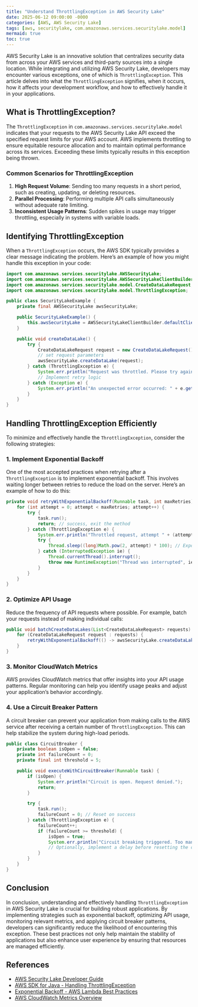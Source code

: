 ```yaml
---
title: "Understand ThrottlingException in AWS Security Lake"
date: 2025-06-12 09:00:00 -0000
categories: [AWS, AWS Security Lake]
tags: [aws, securitylake, com.amazonaws.services.securitylake.model]
mermaid: true
toc: true
---
```



AWS Security Lake is an innovative solution that centralizes security data from across your AWS services and third-party sources into a single location. While integrating and utilizing AWS Security Lake, developers may encounter various exceptions, one of which is `ThrottlingException`. This article delves into what the `ThrottlingException` signifies, when it occurs, how it affects your development workflow, and how to effectively handle it in your applications.

## What is ThrottlingException?

The `ThrottlingException` in `com.amazonaws.services.securitylake.model` indicates that your requests to the AWS Security Lake API exceed the specified request limits for your AWS account. AWS implements throttling to ensure equitable resource allocation and to maintain optimal performance across its services. Exceeding these limits typically results in this exception being thrown.

### Common Scenarios for ThrottlingException
1. **High Request Volume**: Sending too many requests in a short period, such as creating, updating, or deleting resources.
2. **Parallel Processing**: Performing multiple API calls simultaneously without adequate rate limiting.
3. **Inconsistent Usage Patterns**: Sudden spikes in usage may trigger throttling, especially in systems with variable loads.

## Identifying ThrottlingException

When a `ThrottlingException` occurs, the AWS SDK typically provides a clear message indicating the problem. Here’s an example of how you might handle this exception in your code:

```java
import com.amazonaws.services.securitylake.AWSSecurityLake;
import com.amazonaws.services.securitylake.AWSSecurityLakeClientBuilder;
import com.amazonaws.services.securitylake.model.CreateDataLakeRequest;
import com.amazonaws.services.securitylake.model.ThrottlingException;

public class SecurityLakeExample {
    private final AWSSecurityLake awsSecurityLake;

    public SecurityLakeExample() {
        this.awsSecurityLake = AWSSecurityLakeClientBuilder.defaultClient();
    }

    public void createDataLake() {
        try {
            CreateDataLakeRequest request = new CreateDataLakeRequest();
            // set request parameters
            awsSecurityLake.createDataLake(request);
        } catch (ThrottlingException e) {
            System.err.println("Request was throttled. Please try again later.");
            // Implement retry logic
        } catch (Exception e) {
            System.err.println("An unexpected error occurred: " + e.getMessage());
        }
    }
}
```

## Handling ThrottlingException Efficiently

To minimize and effectively handle the `ThrottlingException`, consider the following strategies:

### 1. Implement Exponential Backoff

One of the most accepted practices when retrying after a `ThrottlingException` is to implement exponential backoff. This involves waiting longer between retries to reduce the load on the server. Here’s an example of how to do this:

```java
private void retryWithExponentialBackoff(Runnable task, int maxRetries) {
    for (int attempt = 0; attempt < maxRetries; attempt++) {
        try {
            task.run();
            return; // success, exit the method
        } catch (ThrottlingException e) {
            System.err.println("Throttled request, attempt " + (attempt + 1));
            try {
                Thread.sleep((long)Math.pow(2, attempt) * 100); // Exponential backoff
            } catch (InterruptedException ie) {
                Thread.currentThread().interrupt();
                throw new RuntimeException("Thread was interrupted", ie);
            }
        }
    }
}
```

### 2. Optimize API Usage

Reduce the frequency of API requests where possible. For example, batch your requests instead of making individual calls:

```java
public void batchCreateDataLakes(List<CreateDataLakeRequest> requests) {
    for (CreateDataLakeRequest request : requests) {
        retryWithExponentialBackoff(() -> awsSecurityLake.createDataLake(request), 5);
    }
}
```

### 3. Monitor CloudWatch Metrics

AWS provides CloudWatch metrics that offer insights into your API usage patterns. Regular monitoring can help you identify usage peaks and adjust your application’s behavior accordingly.

### 4. Use a Circuit Breaker Pattern

A circuit breaker can prevent your application from making calls to the AWS service after receiving a certain number of `ThrottlingException`. This can help stabilize the system during high-load periods.

```java
public class CircuitBreaker {
    private boolean isOpen = false;
    private int failureCount = 0;
    private final int threshold = 5;

    public void executeWithCircuitBreaker(Runnable task) {
        if (isOpen) {
            System.err.println("Circuit is open. Request denied.");
            return;
        }

        try {
            task.run();
            failureCount = 0; // Reset on success
        } catch (ThrottlingException e) {
            failureCount++;
            if (failureCount >= threshold) {
                isOpen = true;
                System.err.println("Circuit breaking triggered. Too many failed attempts.");
                // Optionally, implement a delay before resetting the circuit.
            }
        }
    }
}
```

## Conclusion

In conclusion, understanding and effectively handling `ThrottlingException` in AWS Security Lake is crucial for building robust applications. By implementing strategies such as exponential backoff, optimizing API usage, monitoring relevant metrics, and applying circuit breaker patterns, developers can significantly reduce the likelihood of encountering this exception. These best practices not only help maintain the stability of applications but also enhance user experience by ensuring that resources are managed efficiently.

## References
- [AWS Security Lake Developer Guide](https://docs.aws.amazon.com/security-lake/latest/userguide/what-is-security-lake.html)
- [AWS SDK for Java - Handling ThrottlingException](https://docs.aws.amazon.com/AWSJavaSDK/latest/javadoc/com/amazonaws/AmazonServiceException.html)
- [Exponential Backoff - AWS Lambda Best Practices](https://aws.amazon.com/blogs/compute/exponential-backoff-in-aws-lambda/)
- [AWS CloudWatch Metrics Overview](https://docs.aws.amazon.com/AmazonCloudWatch/latest/monitoring/monitoring_metrics.html)